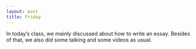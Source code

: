 ```yaml
---
layout: post
title: Friday
---
```

In today’s class, we mainly discussed about how to write an essay. Besides of that, we also did some talking and some videos as usual.
